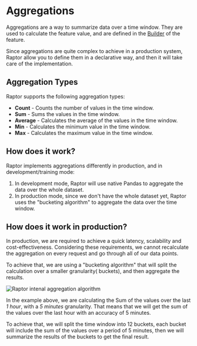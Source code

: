 # Aggregations

Aggregations are a way to summarize data over a time window. They are used to calculate the feature value, and are
defined in the [Builder](../builder/) of the feature.

Since aggregations are quite complex to achieve in a production system, Raptor allow you to define them in a declarative
way, and then it will take care of the implementation.

## Aggregation Types

Raptor supports the following aggregation types:

- **Count** - Counts the number of values in the time window.
- **Sum** - Sums the values in the time window.
- **Average** - Calculates the average of the values in the time window.
- **Min** - Calculates the minimum value in the time window.
- **Max** - Calculates the maximum value in the time window.

## How does it work?

Raptor implements aggregations differently in production, and in development/training mode:

1. In development mode, Raptor will use native Pandas to aggregate the data over the whole dataset.
2. In production mode, since we don't have the whole dataset yet, Raptor uses the "bucketing algorithm" to aggregate the
   data over the time window.

## How does it work in production?

In production, we are required to achieve a quick latency, scalability and cost-effectiveness. Considering these
requirements, we cannot recalculate the aggregation on every request and go through all of our data points.

To achieve that, we are using a "bucketing algorithm" that will split the calculation over a smaller granularity(
buckets), and then aggregate the results.

![Raptor intenal aggregation algorithm](../../../assets/counters.drawio.png)

In the example above, we are calculating the Sum of the values over the last *1 hour*, with a *5 minutes* granularity.
That means that we will get the sum of the values over the last hour with an accuracy of 5 minutes.

To achieve that, we will split the time window into 12 buckets, each bucket will include the sum of the values over a
period of 5 minutes, then we will summarize the results of the buckets to get the final result.



